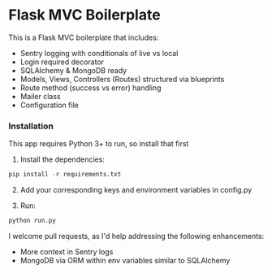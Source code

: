 # Flask MVC Boilerplate
This is a Flask MVC boilerplate that includes:

  - Sentry logging with conditionals of live vs local
  - Login required decorator
  - SQLAlchemy & MongoDB ready
  - Models, Views, Controllers (Routes) structured via blueprints
  - Route method (success vs error) handling
  - Mailer class
  - Configuration file

### Installation

This app requires Python 3+ to run, so install that first

1. Install the dependencies:

```python
pip install -r requirements.txt
```

2. Add your corresponding keys and environment variables in config.py

3. Run:

```python
python run.py
```


I welcome pull requests, as I'd help addressing the following enhancements:

  - More context in Sentry logs
  - MongoDB via ORM within env variables similar to SQLAlchemy
